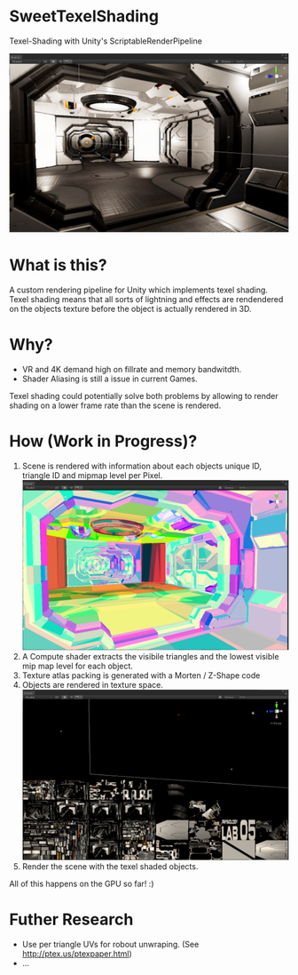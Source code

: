 # SweetTexelShading
Texel-Shading with Unity's ScriptableRenderPipeline

![Base](GitHubPage/base.png)
# What is this?
A custom rendering pipeline for Unity which implements texel shading.
Texel shading means that all sorts of lightning and effects are rendendered on the objects texture before the object is actually rendered in 3D. 

# Why?
 * VR and 4K demand high on fillrate and memory bandwitdth.
 * Shader Aliasing is still a issue in current Games.

Texel shading could potentially solve both problems by allowing to render shading on a lower frame rate than the scene is rendered.

# How (Work in Progress)?
 1. Scene is rendered with information about each objects unique ID, triangle ID and mipmap level per Pixel. 
 ![Triangle IDs](GitHubPage/TriangleID.png)
 2. A Compute shader extracts the visibile triangles and the lowest visible mip map level for each object.
 3. Texture atlas packing is generated with a Morten / Z-Shape code
 4. Objects are rendered in texture space.
  ![Scene in Texel-Space](GitHubPage/TexelSpace.png)
 5. Render the scene with the texel shaded objects.
 
 All of this happens on the GPU so far! :)

# Futher Research
* Use per triangle UVs for robout unwraping. (See http://ptex.us/ptexpaper.html)
* ...

